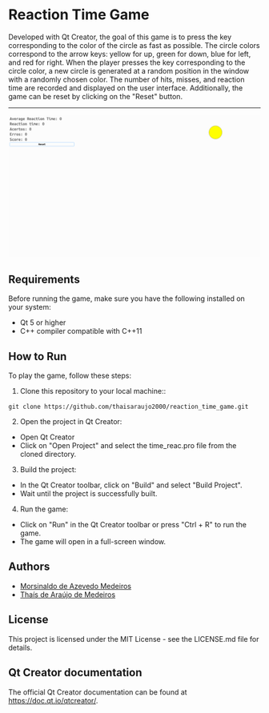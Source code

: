 # Reaction Time Game

Developed with Qt Creator, the goal of this game is to press the key corresponding to the color of the circle as fast as possible. The circle colors correspond to the arrow keys: yellow for up, green for down, blue for left, and red for right. When the player presses the key corresponding to the circle color, a new circle is generated at a random position in the window with a randomly chosen color. The number of hits, misses, and reaction time are recorded and displayed on the user interface. Additionally, the game can be reset by clicking on the "Reset" button.

---
![Interface](img/react_time.png)


## Requirements
Before running the game, make sure you have the following installed on your system:

- Qt 5 or higher
- C++ compiler compatible with C++11

## How to Run
To play the game, follow these steps:

1. Clone this repository to your local machine::
```
git clone https://github.com/thaisaraujo2000/reaction_time_game.git
```
2. Open the project in Qt Creator:
- Open Qt Creator
- Click on "Open Project" and select the time_reac.pro file from the cloned directory.
3. Build the project:
- In the Qt Creator toolbar, click on "Build" and select "Build Project".
- Wait until the project is successfully built.
4. Run the game:
- Click on "Run" in the Qt Creator toolbar or press "Ctrl + R" to run the game.
- The game will open in a full-screen window.

## Authors
- [Morsinaldo de Azevedo Medeiros](https://github.com/Morsinaldo)
- [Thaís de Araújo de Medeiros](https://github.com/thaisaraujom)

## License
This project is licensed under the MIT License - see the LICENSE.md file for details.

## Qt Creator documentation
The official Qt Creator documentation can be found at https://doc.qt.io/qtcreator/.
